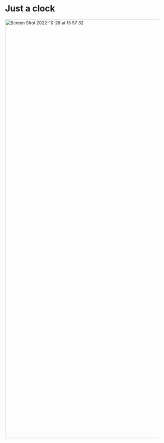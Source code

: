 # Just a clock

<img width="1367" alt="Screen Shot 2022-10-28 at 15 57 32" src="https://user-images.githubusercontent.com/61964090/198535612-8794fa4c-4b82-4aed-b248-6ad35f7072d9.png">
